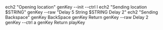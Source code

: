 ech2 "Opening location" genKey --init --ctrl l ech2 "Sending location $STRING" genKey --raw "Delay 5 String $STRING
Delay 2" ech2 "Sending Backspace" genKey BackSpace genKey Return genKey --raw Delay 2 genKey --ctrl a genKey Return
playKey
